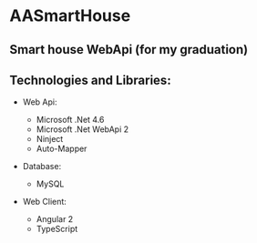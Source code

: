 # AASmartHouse
Smart house WebApi (for my graduation)
-
## Technologies and Libraries:

- Web Api:
  - Microsoft .Net 4.6
  - Microsoft .Net WebApi 2
  - Ninject
  - Auto-Mapper

- Database:
  - MySQL

- Web Client:
  - Angular 2
  - TypeScript
